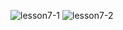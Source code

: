 ![lesson7-1](https://user-images.githubusercontent.com/76208848/181799732-b143ce72-34ee-43c5-9214-cc4fe0779960.png)
![lesson7-2](https://user-images.githubusercontent.com/76208848/181799736-96ca4953-39da-4ce5-9e3c-b61aecd54a42.png)
